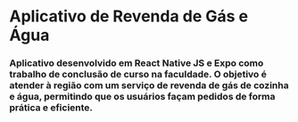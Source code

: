 # Aplicativo de Revenda de Gás e Água
<h3>Aplicativo desenvolvido em React Native JS e Expo como trabalho de conclusão de curso na faculdade. O objetivo é atender à região com um serviço de revenda de gás de cozinha e água, permitindo que os usuários façam pedidos de forma prática e eficiente.</h3>

